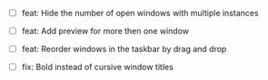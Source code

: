  - [ ] feat: Hide the number of open windows with multiple instances
 - [ ] feat: Add preview for more then one window
 - [ ] feat: Reorder windows in the taskbar by drag and drop
 - [ ] fix: Bold instead of cursive window titles


